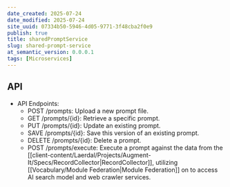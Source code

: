 ```yaml
---
date_created: 2025-07-24
date_modified: 2025-07-24
site_uuid: 07334b50-5946-4d05-9771-3f48cba2f0e9
publish: true
title: sharedPromptService
slug: shared-prompt-service
at_semantic_version: 0.0.0.1
tags: [Microservices]
---
```



## API

- API Endpoints:
    - POST /prompts: Upload a new prompt file.
    - GET /prompts/{id}: Retrieve a specific prompt.
    - PUT /prompts/{id}: Update an existing prompt.
    - SAVE /prompts/{id}: Save this version of an existing prompt.
    - DELETE /prompts/{id}: Delete a prompt.
    - POST /prompts/execute: Execute a prompt against the data from the [[client-content/Laerdal/Projects/Augment-It/Specs/RecordCollector|RecordCollector]], utilizing [[Vocabulary/Module Federation|Module Federation]] on to access AI search model and web crawler services.